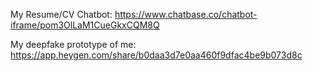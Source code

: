 My Resume/CV Chatbot: https://www.chatbase.co/chatbot-iframe/pom3OlLaM1CueGkxCQM8Q

My deepfake prototype of me: https://app.heygen.com/share/b0daa3d7e0aa460f9dfac4be9b073d8c
